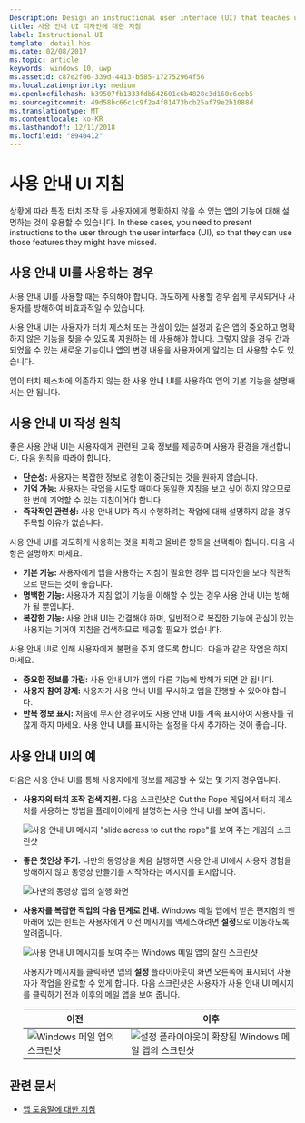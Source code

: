 ```yaml
---
Description: Design an instructional user interface (UI) that teaches users how to work with your UWP app.
title: 사용 안내 UI 디자인에 대한 지침
label: Instructional UI
template: detail.hbs
ms.date: 02/08/2017
ms.topic: article
keywords: windows 10, uwp
ms.assetid: c87e2f06-339d-4413-b585-172752964f56
ms.localizationpriority: medium
ms.openlocfilehash: b39507fb1333fdb642601c6b4828c3d160c6ceb5
ms.sourcegitcommit: 49d58bc66c1c9f2a4f81473bcb25af79e2b1088d
ms.translationtype: MT
ms.contentlocale: ko-KR
ms.lasthandoff: 12/11/2018
ms.locfileid: "8940412"
---
```

# <a name="instructional-ui-guidelines"></a>사용 안내 UI 지침



상황에 따라 특정 터치 조작 등 사용자에게 명확하지 않을 수 있는 앱의 기능에 대해 설명하는 것이 유용할 수 있습니다. In these cases, you need to present instructions to the user through the user interface (UI), so that they can use those features they might have missed.

## <a name="when-to-use-instructional-ui"></a>사용 안내 UI를 사용하는 경우

사용 안내 UI를 사용할 때는 주의해야 합니다. 과도하게 사용할 경우 쉽게 무시되거나 사용자를 방해하여 비효과적일 수 있습니다.

사용 안내 UI는 사용자가 터치 제스처 또는 관심이 있는 설정과 같은 앱의 중요하고 명확하지 않은 기능을 찾을 수 있도록 지원하는 데 사용해야 합니다. 그렇지 않을 경우 간과되었을 수 있는 새로운 기능이나 앱의 변경 내용을 사용자에게 알리는 데 사용할 수도 있습니다.

앱이 터치 제스처에 의존하지 않는 한 사용 안내 UI를 사용하여 앱의 기본 기능을 설명해서는 안 됩니다.

## <a name="principles-of-writing-instructional-ui"></a>사용 안내 UI 작성 원칙

좋은 사용 안내 UI는 사용자에게 관련된 교육 정보를 제공하며 사용자 환경을 개선합니다. 다음 원칙을 따라야 합니다.

-   **단순성:** 사용자는 복잡한 정보로 경험이 중단되는 것을 원하지 않습니다.
-   **기억 가능:** 사용자는 작업을 시도할 때마다 동일한 지침을 보고 싶어 하지 않으므로 한 번에 기억할 수 있는 지침이어야 합니다.
-   **즉각적인 관련성:** 사용 안내 UI가 즉시 수행하려는 작업에 대해 설명하지 않을 경우 주목할 이유가 없습니다.

사용 안내 UI를 과도하게 사용하는 것을 피하고 올바른 항목을 선택해야 합니다. 다음 사항은 설명하지 마세요.

-   **기본 기능:** 사용자에게 앱을 사용하는 지침이 필요한 경우 앱 디자인을 보다 직관적으로 만드는 것이 좋습니다.
-   **명백한 기능:** 사용자가 지침 없이 기능을 이해할 수 있는 경우 사용 안내 UI는 방해가 될 뿐입니다.
-   **복잡한 기능:** 사용 안내 UI는 간결해야 하며, 일반적으로 복잡한 기능에 관심이 있는 사용자는 기꺼이 지침을 검색하므로 제공할 필요가 없습니다.

사용 안내 UI로 인해 사용자에게 불편을 주지 않도록 합니다. 다음과 같은 작업은 하지 마세요.

-   **중요한 정보를 가림:** 사용 안내 UI가 앱의 다른 기능에 방해가 되면 안 됩니다.
-   **사용자 참여 강제:** 사용자가 사용 안내 UI를 무시하고 앱을 진행할 수 있어야 합니다.
-   **반복 정보 표시:** 처음에 무시한 경우에도 사용 안내 UI를 계속 표시하여 사용자를 귀찮게 하지 마세요. 사용 안내 UI를 표시하는 설정을 다시 추가하는 것이 좋습니다.

## <a name="examples-of-instructional-ui"></a>사용 안내 UI의 예

다음은 사용 안내 UI를 통해 사용자에게 정보를 제공할 수 있는 몇 가지 경우입니다.

-   **사용자의 터치 조작 검색 지원.** 다음 스크린샷은 Cut the Rope 게임에서 터치 제스처를 사용하는 방법을 플레이어에게 설명하는 사용 안내 UI를 보여 줍니다.

    ![사용 안내 UI 메시지 "slide acress to cut the rope"를 보여 주는 게임의 스크린샷](images/in-game-controls-3.png)

-   **좋은 첫인상 주기.** 나만의 동영상을 처음 실행하면 사용 안내 UI에서 사용자 경험을 방해하지 않고 동영상 만들기를 시작하라는 메시지를 표시합니다.

    ![나만의 동영상 앱의 실행 화면](images/instructional-ui-movie.png)

-   **사용자를 복잡한 작업의 다음 단계로 안내.** Windows 메일 앱에서 받은 편지함의 맨 아래에 있는 힌트는 사용자에게 이전 메시지를 액세스하려면 **설정**으로 이동하도록 알려줍니다.

    ![사용 안내 UI 메시지를 보여 주는 Windows 메일 앱의 잘린 스크린샷](images/instructional-ui-mail-inbox.png)

    사용자가 메시지를 클릭하면 앱의 **설정** 플라이아웃이 화면 오른쪽에 표시되어 사용자가 작업을 완료할 수 있게 합니다. 다음 스크린샷은 사용자가 사용 안내 UI 메시지를 클릭하기 전과 이후의 메일 앱을 보여 줍니다.

    | 이전                                                               | 이후                                                                                                        |
    |----------------------------------------------------------------------|--------------------------------------------------------------------------------------------------------------|
    | ![Windows 메일 앱의 스크린샷](images/instructional-ui-mail.png) | ![설정 플라이아웃이 확장된 Windows 메일 앱의 스크린샷](images/instructional-ui-mail-flyout.png) |

## <a name="related-articles"></a>관련 문서

* [앱 도움말에 대한 지침](guidelines-for-app-help.md)

